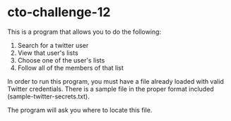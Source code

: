 # cto-challenge-12
This is a program that allows you to do the following:
  1.  Search for a twitter user
  2.  View that user's lists
  3.  Choose one of the user's lists
  4.  Follow all of the members of that list
  
In order to run this program, you must have a file already loaded with valid Twitter credentials.  There is a sample file in the proper format included (sample-twitter-secrets.txt).

The program will ask you where to locate this file.
